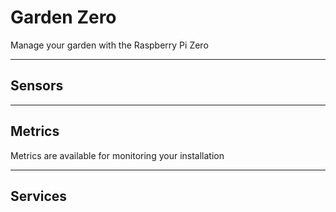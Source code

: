# Garden Zero
Manage your garden with the Raspberry Pi Zero

---

## Sensors

---

## Metrics

Metrics are available for monitoring your installation 

---

## Services


